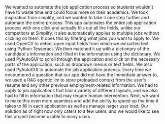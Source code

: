 We wanted to automate the job application process so students wouldn't have to waste time and could focus more on their academics. We took inspiration from simplify, and we wanted to take it one step further and automate the entire process. This app automates the entire job application process with one click and actually fills out all the fields, unlike our competitors at Simplify. It also automatically applies to multiple jobs without clicking on them. It does this by filtering what jobs you want to apply to. We used OpenCV to detect open input fields from which we extracted text using Python Tesseract. We then matched it up with a dictionary of the candidate's information and filled in the information using the dictionary. We used PyAutoGUI to scroll through the application and click on the necessary parts of the application, such as dropdown menus or text fields. We also used PyAutoGUI to automate the job application process. Every time we encountered a question that our app did not have the immediate answer to, we used a RAG agentic llm to store preloaded context from the user's resume and any other previous employment-related information. We had to apply to job applications that had a variety of different layouts, and we also had to fill in information that may require human intervention. Next, we want to make this even more seamless and add the ability to speed up the time it takes to fill in each application as well as manage larger user load. Our solution as of right now only caters to a few users, and we would like to see this project become usable to many users.
